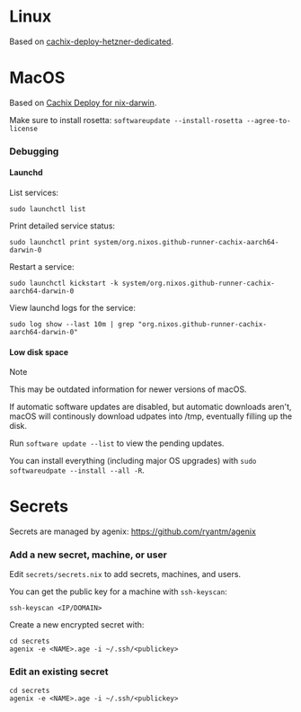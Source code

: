 # Linux

Based on [cachix-deploy-hetzner-dedicated](https://github.com/cachix/cachix-deploy-hetzner-dedicacted).


# MacOS

Based on [Cachix Deploy for nix-darwin](https://docs.cachix.org/deploy/running-an-agent/darwin).

Make sure to install rosetta: `softwareupdate --install-rosetta --agree-to-license`

### Debugging

#### Launchd

List services:
```
sudo launchctl list
```

Print detailed service status:
```
sudo launchctl print system/org.nixos.github-runner-cachix-aarch64-darwin-0
```

Restart a service:
```
sudo launchctl kickstart -k system/org.nixos.github-runner-cachix-aarch64-darwin-0
```

View launchd logs for the service:
```
sudo log show --last 10m | grep "org.nixos.github-runner-cachix-aarch64-darwin-0"
```

#### Low disk space

> [!NOTE]
> This may be outdated information for newer versions of macOS.

If automatic software updates are disabled, but automatic downloads aren't, macOS will continously download udpates into /tmp, eventually filling up the disk.

Run `software update --list` to view the pending updates.

You can install everything (including major OS upgrades) with `sudo softwareudpate --install --all -R`.

# Secrets

Secrets are managed by agenix: https://github.com/ryantm/agenix

### Add a new secret, machine, or user

Edit `secrets/secrets.nix` to add secrets, machines, and users.

You can get the public key for a machine with `ssh-keyscan`:

```shell
ssh-keyscan <IP/DOMAIN>
```

Create a new encrypted secret with:

```shell
cd secrets
agenix -e <NAME>.age -i ~/.ssh/<publickey>
```

### Edit an existing secret

```shell
cd secrets
agenix -e <NAME>.age -i ~/.ssh/<publickey>
```
